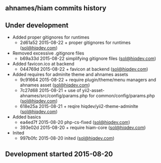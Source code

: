 ahnames/hiam commits history
----------------------------

## Under development

- Added proper gitignores for runtimes
    - 2d61a52 2015-08-22 + proper gitignores for runtimes (sol@hiqdev.com)
- Removed excessive .gitignore files
    - b69a33d 2015-08-22 simplifying gitignore files (sol@hiqdev.com)
- Added favicon.ico at backend
    - 044769d 2015-08-22 + favicon at backend (sol@hiqdev.com)
- Added requires for adminlte theme and ahnames assets
    - 9c91664 2015-08-22 + require plugin/theme/menu managers and ahnames asset (sol@hiqdev.com)
    - 7c27d68 2015-08-21 + use of yii2-asset-ahnames/src/config/params.php for common/config/params.php (sol@hiqdev.com)
    - 618e25a 2015-08-21 + reqire hiqdev/yii2-theme-adminlte (sol@hiqdev.com)
- Added basics
    - ea4ed7f 2015-08-20 php-cs-fixed (sol@hiqdev.com)
    - 393e02d 2015-08-20 + require hiam-core (sol@hiqdev.com)
- Inited
    - 997b0fc 2015-08-20 inited (sol@hiqdev.com)

## Development started 2015-08-20

